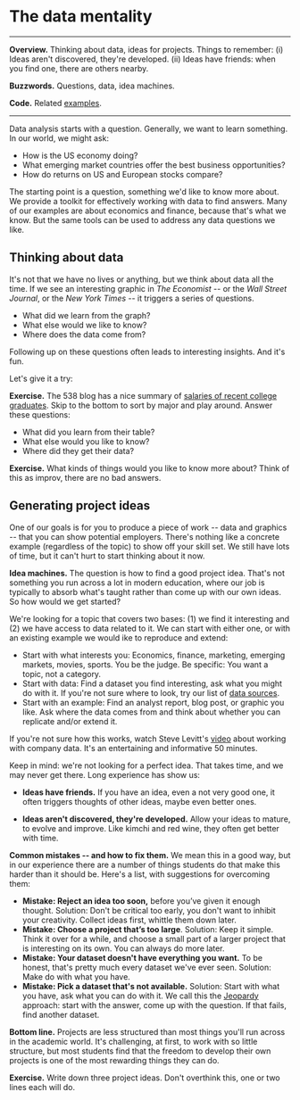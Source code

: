 # The data mentality

---
**Overview.** Thinking about data, ideas for projects.  Things to remember:  (i) Ideas aren't discovered, they're developed.  (ii) Ideas have friends:  when you find one, there are others nearby. 

**Buzzwords.** Questions, data, idea machines. 

**Code.** Related [examples](https://github.com/DaveBackus/Data_Bootcamp/blob/master/Code/IPython/bootcamp_examples.ipynb).

---

Data analysis starts with a question.  Generally, we want to learn something.  In our world, we might ask:

* How is the US economy doing?  
* What emerging market countries offer the best business opportunities? 
* How do returns on US and European stocks compare?   

The starting point is a question, something we'd like to know more about.  We provide a toolkit for effectively working with data to find answers.  Many of our examples are about economics and finance, because that's what we know.  But the same tools can be used to address any data questions we like.    


<!--
Once we have a question, we can start looking for data that might help us come up with an answer. This leads to more questions:  

* What data would be helpful in answering our question?  
* Where can we find it?  
* What should we do with it once we have it?  
--> 

## Thinking about data 

It's not that we have no lives or anything, but we think about data all the time.  If we see an interesting graphic in *The Economist* -- or the *Wall Street Journal*, or the *New York Times* -- it triggers a series of questions.  

* What did we learn from the graph?
* What else would we like to know?  
* Where does the data come from?  

Following up on these questions often leads to interesting insights.  And it's fun.  

Let's give it a try:  

**Exercise.** The 538 blog has a nice summary of [salaries of recent college graduates](http://fivethirtyeight.com/features/the-economic-guide-to-picking-a-college-major/).  Skip to the bottom to sort by major and play around. Answer these questions:

* What did you learn from their table?  
* What else would you like to know?  
* Where did they get their data?  

**Exercise.** What kinds of things would you like to know more about?  Think of this as improv, there are no bad answers. 


## Generating project ideas 

One of our goals is for you to produce a piece of work -- data and graphics -- that you can show potential employers.  There's nothing like a concrete example (regardless of the topic) to show off your skill set.  We still have lots of time, but it can't hurt to start thinking about it now. 


**Idea machines.** The question is how to find a good project idea.  That's not something you run across a lot in modern education, where our job is typically to absorb what's taught rather than come up with our own ideas.  So how would we get started?  

We're looking for a topic that covers two bases:  (1) we find it interesting and (2) we have access to data related to it. We can start with either one, or with an existing example we would ike to reproduce and extend:

* Start with what interests you:  Economics, finance, marketing, emerging markets, movies, sports. You be the judge.  Be specific:  You want a topic, not a category.  
* Start with data:  Find a dataset you find interesting, ask what you might do with it.  If you're not sure where to look, try our list of [data sources](http://databootcamp.nyuecon.com/bootcamp_data/).
* Start with an example:  Find an analyst report, blog post, or graphic you like.  Ask where the data comes from and think about whether you can replicate and/or extend it.   

If you're not sure how this works, watch Steve Levitt's [video](https://youtu.be/r5jATFtKtI8?t=5m10s) about working with company data. It's an entertaining and informative 50 minutes. 

Keep in mind:  we're not looking for a perfect idea. That takes time, and we may never get there.  Long experience has show us:  

* **Ideas have friends.**  If you have an idea, even a not very good one, it often triggers thoughts of other ideas, maybe even better ones.  

* **Ideas aren't discovered, they're developed.**  Allow your ideas to mature, to evolve and improve.  Like kimchi and red wine, they often get better with time.  

**Common mistakes -- and how to fix them.**  We mean this in a good way, but in our experience there are a number of things students do that make this harder than it should be.  Here's a list, with suggestions for overcoming them: 

*  **Mistake: Reject an idea too soon,** before you’ve given it enough thought.  Solution:  Don't be critical too early, you don't want to inhibit your creativity.  Collect ideas first, whittle them down later.    
*  **Mistake: Choose a project that’s too large**.  Solution:  Keep it simple.  Think it over for a while, and choose a small part of a larger project that is interesting on its own.  You can always do more later.   
*  **Mistake:  Your dataset doesn't have everything you want.**  To be honest, that's pretty much every dataset we've ever seen.  Solution:  Make do with what you have.  
*  **Mistake:  Pick a dataset that's not available.**  Solution:  Start with what you have, ask what you can do with it.  We call this the [Jeopardy](https://en.wikipedia.org/wiki/Jeopardy!) approach:  start with the answer, come up with the question.  If that fails, find another dataset.  

**Bottom line.**  Projects are less structured than most things you'll run across in the academic world.  It's challenging, at first, to work with so little structure, but most students find that the freedom to develop their own projects is one of the most rewarding things they can do.  

**Exercise.**  Write down three project ideas.  Don't overthink this, one or two lines each will do.  